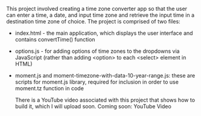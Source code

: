 This project involved creating a time zone converter app so that the user can enter a time, a date, and input time zone and retrieve the input time in a destination time zone of choice.
The project is comprised of two files: 
- index.html - the main application, which displays the user interface and contains convertTime() function
- options.js - for adding options of time zones to the dropdowns via JavaScript (rather than adding &lt;option&gt; to each &lt;select&gt; element in HTML) 
- moment.js and moment-timezone-with-data-10-year-range.js: these are scripts for moment.js library, required for inclusion in order to use moment.tz function in code 
  
  There is a YouTube video associated with this project that shows how to build it, which I will upload soon.
  Coming soon: YouTube Video
